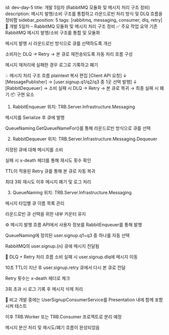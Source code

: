 id: dev-day-5
title: 개발 5일차 (RabbitMQ 모듈화 및 메시지 처리 구조 정비)
description: 메시지 발행/소비 구조를 통합하고 라운드로빈 처리 방식 및 DLQ 흐름을 정비함
sidebar_position: 5
tags: [rabbitmq, messaging, consumer, dlq, retry]
🐇 개발 5일차 – RabbitMQ 모듈화 및 메시지 처리 구조 정비
✅ 주요 작업 요약
기존 RabbitMQ 메시지 발행/소비 구조를 통합 및 모듈화

메시지 발행 시 라운드로빈 방식으로 큐를 선택하도록 개선

소비자는 DLQ → Retry → 본 큐로 재전송되도록 자동 처리 흐름 구성

메시지 재처리에 실패한 경우 로그로 기록하고 폐기

💡 메시지 처리 구조 흐름
plaintext
복사
편집
[Client API 요청]
       ↓
[MessagePublisher] → [user.signup.q1/q2/q3 중 1곳 선택 발행]
       ↓
[RabbitDequeuer<T>] → 소비 실패 시 DLQ → Retry → 본 큐로 복귀 → 최종 실패 시 폐기
📦 구현 요소
1. RabbitEnqueuer<T>
위치: TRB.Server.Infrastructure.Messaging

메시지를 Serialize 후 큐에 발행

QueueNaming.GetQueueNameFor<T>()를 통해 라운드로빈 방식으로 큐를 선택

2. RabbitDequeuer<T>
위치: TRB.Server.Infrastructure.Messaging.Dequeuer

지정된 큐에 대해 메시지를 소비

실패 시 x-death 헤더를 통해 재시도 횟수 확인

TTL이 적용된 Retry 큐를 통해 본 큐로 자동 복귀

최대 3회 재시도 이후 메시지 폐기 및 로그 처리

3. QueueNaming
위치: TRB.Server.Infrastructure.Messaging

메시지 타입별 큐 이름 목록 관리

라운드로빈 큐 선택을 위한 내부 카운터 유지

⚙️ 메시지 발행 흐름
API에서 사용자 정보를 RabbitEnqueuer<UserSignupMessage>를 통해 발행

QueueNaming에 정의된 user.signup.q1~q3 중 하나를 자동 선택

RabbitMQ의 user.signup.{n} 큐에 메시지 전달됨

🔁 DLQ + Retry 처리 흐름
소비 실패 시 user.signup.dlq에 메시지 이동

10초 TTL이 지난 후 user.signup.retry 큐에서 다시 본 큐로 전달

Retry 횟수는 x-death 헤더로 체크

3회 초과 시 로그 기록 후 메시지 삭제 처리

📌 비고
개발 중에는 UserSignupConsumerService를 Presentation 내에 함께 포함시켜 테스트

이후 TRB.Worker 또는 TRB.Consumer 프로젝트로 분리 예정

메시지 분산 처리 및 재시도/폐기 흐름이 완성되었음